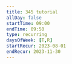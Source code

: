 ```yaml
---
title: 345 tutorial
allDay: false
startTime: 09:00
endTime: 09:50
type: recurring
daysOfWeek: [T,R]
startRecur: 2023-08-01
endRecur: 2023-11-30
---
```


